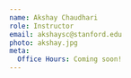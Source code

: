 ```yaml
---
name: Akshay Chaudhari
role: Instructor
email: akshaysc@stanford.edu
photo: akshay.jpg
meta:
  Office Hours: Coming soon!
---
```

